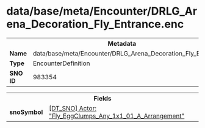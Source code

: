 <h1>data/base/meta/Encounter/DRLG_Arena_Decoration_Fly_Entrance.enc</h1><table><tr><th colspan="100%">Metadata</th></tr><tr><td><b>Name</b></td><td>data/base/meta/Encounter/DRLG_Arena_Decoration_Fly_Entrance.enc</td></tr><tr><td><b>Type</b></td><td>EncounterDefinition</td></tr><tr><td><b>SNO ID</b></td><td>983354</td></tr></table>

<table><tr><th colspan="100%">Fields</th></tr><tr><td><b>snoSymbol</b></td><td><a href="..\Actor\Fly_EggClumps_Any_1x1_01_A_Arrangement.acr.md">[DT_SNO] Actor: "Fly_EggClumps_Any_1x1_01_A_Arrangement"</a></td></tr></table>

